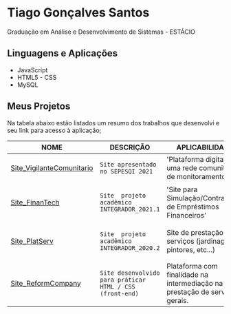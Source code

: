 # Tiago Gonçalves Santos

Graduação em Análise e Desenvolvimento de Sistemas - ESTÁCIO

## Linguagens e Aplicações

- JavaScript
- HTML5 - CSS
- MySQL


## Meus Projetos

Na tabela abaixo estão listados um resumo dos trabalhos que desenvolvi e seu link para acesso à aplicação;

|       NOME        |DESCRIÇÃO                          |APLICABILIDADE       |Link Externo        | Status_do_Projeto        |
|----------------|-------------------------------|-----------------------------|-----------------------------|-----------------------------|
| [Site_VigilanteComunitario](https://github.com/tiago721/site_VigilanteComunitario)|`Site apresentado no SEPESQI 2021`            |'Plataforma digital de uma rede comunitária de monitoramento.'            |<h4 align="center">https://vigilantecomunitario.000webhostapp.com/Home.php</h4>|<h4 align="center"> ✅  Finalizado ✅ </h4>|
| [Site_FinanTech](https://github.com/tiago721/site_FinanTech)|`Site  projeto acadêmico INTEGRADOR_2021.1`            |'Site para Simulação/Contratação de Empréstimos Financeiros'            |<h4 align="center">https://finantech2.000webhostapp.com/tg03-FinanTech/Home.html</h4>|<h4 align="center"> ✅  Finalizado ✅ </h4>|
| [Site_PlatServ](https://github.com/tiago721/site_PlatServ)          |`Site  projeto acadêmico INTEGRADOR_2020.2`            |Site de prestação de serviços (jardinagem, pintores, etc...)            |<h4 align="center"> https://finantech2.000webhostapp.com/tg00-PlatServ/home.html </h4>|<h4 align="center"> ✅  Finalizado ✅ </h4>|
| [Site_ReformCompany](https://github.com/tiago721/site_ReformCompany)          |`Site desenvolvido para práticar HTML / CSS (front-end)`|Plataforma com finalidade na intermediação na prestação de serviços gerais.|<h4 align="center"> https://finantech2.000webhostapp.com/tg01-ReformCompany/index.html </h4>|<h4 align="center"> ✅  Finalizado ✅ </h4>|
